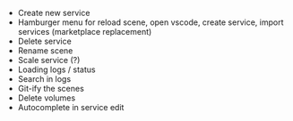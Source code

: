 - Create new service
- Hamburger menu for reload scene, open vscode, create service, import services (marketplace replacement)
- Delete service
- Rename scene
- Scale service (?)
- Loading logs / status
- Search in logs
- Git-ify the scenes
- Delete volumes
- Autocomplete in service edit